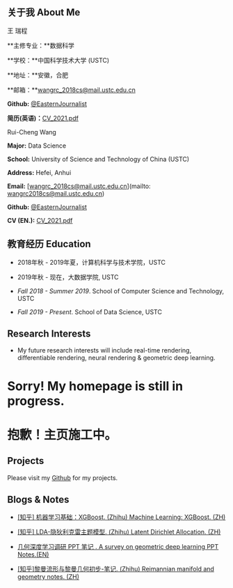 ## 关于我 About Me

王 瑞程

**主修专业：**数据科学

**学校：**中国科学技术大学 (USTC)

**地址：**安徽，合肥

**邮箱：**wangrc_2018cs@mail.ustc.edu.cn

**Github:** [@EasternJournalist](https://github.com/EasternJournalist/)

**简历(英语)：**[CV_2021.pdf](https://github.com/EasternJournalist/EasternJournalist.github.io/raw/master/files/cv/CV_2021.pdf)





Rui-Cheng Wang

**Major:** Data Science

**School:** University of Science and Technology of China (USTC)

**Address:** Hefei, Anhui

**Email:** [wangrc_2018cs@mail.ustc.edu.cn](mailto: wangrc2018cs@mail.ustc.edu.cn)

**Github:** [@EasternJournalist](https://github.com/EasternJournalist/)

**CV (EN.):** [CV_2021.pdf](https://github.com/EasternJournalist/EasternJournalist.github.io/raw/master/files/cv/CV_2021.pdf)



## 教育经历 Education

* 2018年秋 - 2019年夏，计算机科学与技术学院，USTC
* 2019年秋 - 现在，大数据学院, USTC



* *Fall 2018 - Summer 2019*. School of Computer Science and Technology, USTC
* *Fall 2019 - Present*. School of Data Science, USTC

## Research Interests

* My future research interests will include real-time rendering, differentiable rendering, neural rendering & geometric deep learning.


# Sorry! My homepage is still in progress.

# 抱歉！主页施工中。 



## Projects

Please visit my [Github](https://github.com/EasternJournalist/) for my projects.



## Blogs & Notes

* [[知乎] 机器学习基础：XGBoost. (Zhihu) Machine Learning: XGBoost. (ZH)](https://zhuanlan.zhihu.com/p/357453896)
* [[知乎] LDA-隐狄利克雷主题模型. (Zhihu) Latent Dirichlet Allocation. (ZH)](https://zhuanlan.zhihu.com/p/362487029)
* [几何深度学习调研 PPT 笔记 . A survey on geometric deep learning PPT Notes.(EN) ](https://github.com/EasternJournalist/EasternJournalist.github.io/blob/master/files/notes/A%20Survey%20on%20Geometry%20Deep%20Learning.pdf)

* [[知乎]黎曼流形与黎曼几何初步-笔记. (Zhihu) Reimannian manifold and geometry notes. (ZH)](https://zhuanlan.zhihu.com/p/362480972)

